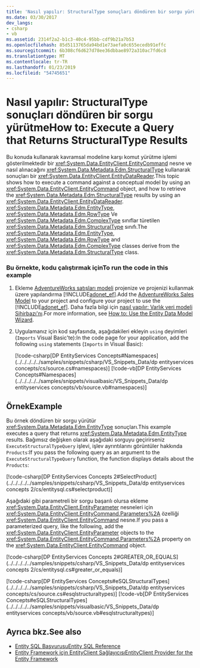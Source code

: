 ```yaml
---
title: 'Nasıl yapılır: StructuralType sonuçları döndüren bir sorgu yürütme'
ms.date: 03/30/2017
dev_langs:
- csharp
- vb
ms.assetid: 2314f2a2-b1c3-40c4-95bb-cdf9b21a7b53
ms.openlocfilehash: 85d5113765da94bd1e73aefa0c655ecedb91effc
ms.sourcegitcommit: 6b308cf6d627d78ee36dbbae8972a310ac7fd6c8
ms.translationtype: MT
ms.contentlocale: tr-TR
ms.lasthandoff: 01/23/2019
ms.locfileid: "54745651"
---
```

# <a name="how-to-execute-a-query-that-returns-structuraltype-results"></a><span data-ttu-id="56f55-102">Nasıl yapılır: StructuralType sonuçları döndüren bir sorgu yürütme</span><span class="sxs-lookup"><span data-stu-id="56f55-102">How to: Execute a Query that Returns StructuralType Results</span></span>
<span data-ttu-id="56f55-103">Bu konuda kullanarak kavramsal modeline karşı komut yürütme işlemi gösterilmektedir bir <xref:System.Data.EntityClient.EntityCommand> nesne ve nasıl alınacağını <xref:System.Data.Metadata.Edm.StructuralType> kullanarak sonuçları bir <xref:System.Data.EntityClient.EntityDataReader>.</span><span class="sxs-lookup"><span data-stu-id="56f55-103">This topic shows how to execute a command against a conceptual model by using an <xref:System.Data.EntityClient.EntityCommand> object, and how to retrieve the <xref:System.Data.Metadata.Edm.StructuralType> results by using an <xref:System.Data.EntityClient.EntityDataReader>.</span></span> <span data-ttu-id="56f55-104"><xref:System.Data.Metadata.Edm.EntityType>, <xref:System.Data.Metadata.Edm.RowType> Ve <xref:System.Data.Metadata.Edm.ComplexType> sınıflar türetilen <xref:System.Data.Metadata.Edm.StructuralType> sınıfı.</span><span class="sxs-lookup"><span data-stu-id="56f55-104">The <xref:System.Data.Metadata.Edm.EntityType>, <xref:System.Data.Metadata.Edm.RowType> and <xref:System.Data.Metadata.Edm.ComplexType> classes derive from the <xref:System.Data.Metadata.Edm.StructuralType> class.</span></span>  
  
### <a name="to-run-the-code-in-this-example"></a><span data-ttu-id="56f55-105">Bu örnekte, kodu çalıştırmak için</span><span class="sxs-lookup"><span data-stu-id="56f55-105">To run the code in this example</span></span>  
  
1.  <span data-ttu-id="56f55-106">Ekleme [AdventureWorks satışları modeli](https://msdn.microsoft.com/library/f16cd988-673f-4376-b034-129ca93c7832) projenize ve projenizi kullanmak üzere yapılandırma [!INCLUDE[adonet_ef](../../../../../includes/adonet-ef-md.md)].</span><span class="sxs-lookup"><span data-stu-id="56f55-106">Add the [AdventureWorks Sales Model](https://msdn.microsoft.com/library/f16cd988-673f-4376-b034-129ca93c7832) to your project and configure your project to use the [!INCLUDE[adonet_ef](../../../../../includes/adonet-ef-md.md)].</span></span> <span data-ttu-id="56f55-107">Daha fazla bilgi için [nasıl yapılır: Varlık veri modeli Sihirbazı'nı](https://msdn.microsoft.com/library/dadb058a-c5d9-4c5c-8b01-28044112231d).</span><span class="sxs-lookup"><span data-stu-id="56f55-107">For more information, see [How to: Use the Entity Data Model Wizard](https://msdn.microsoft.com/library/dadb058a-c5d9-4c5c-8b01-28044112231d).</span></span>  
  
2.  <span data-ttu-id="56f55-108">Uygulamanız için kod sayfasında, aşağıdakileri ekleyin `using` deyimleri (`Imports` Visual Basic'te):</span><span class="sxs-lookup"><span data-stu-id="56f55-108">In the code page for your application, add the following `using` statements (`Imports` in Visual Basic):</span></span>  
  
     [!code-csharp[DP EntityServices Concepts#Namespaces](../../../../../samples/snippets/csharp/VS_Snippets_Data/dp entityservices concepts/cs/source.cs#namespaces)]
     [!code-vb[DP EntityServices Concepts#Namespaces](../../../../../samples/snippets/visualbasic/VS_Snippets_Data/dp entityservices concepts/vb/source.vb#namespaces)]  
  
## <a name="example"></a><span data-ttu-id="56f55-109">Örnek</span><span class="sxs-lookup"><span data-stu-id="56f55-109">Example</span></span>  
 <span data-ttu-id="56f55-110">Bu örnek döndüren bir sorgu yürütür <xref:System.Data.Metadata.Edm.EntityType> sonuçları.</span><span class="sxs-lookup"><span data-stu-id="56f55-110">This example executes a query that returns <xref:System.Data.Metadata.Edm.EntityType> results.</span></span> <span data-ttu-id="56f55-111">Bağımsız değişken olarak aşağıdaki sorguyu geçirirseniz `ExecuteStructuralTypeQuery` işlevi, işlev ayrıntılarını görüntüler hakkında `Products`:</span><span class="sxs-lookup"><span data-stu-id="56f55-111">If you pass the following query as an argument to the `ExecuteStructuralTypeQuery` function, the function displays details about the `Products`:</span></span>  
  
 [!code-csharp[DP EntityServices Concepts 2#SelectProduct](../../../../../samples/snippets/csharp/VS_Snippets_Data/dp entityservices concepts 2/cs/entitysql.cs#selectproduct)]  
  
 <span data-ttu-id="56f55-112">Aşağıdaki gibi parametreli bir sorgu başarılı olursa ekleme <xref:System.Data.EntityClient.EntityParameter> nesneleri için <xref:System.Data.EntityClient.EntityCommand.Parameters%2A> özelliği <xref:System.Data.EntityClient.EntityCommand> nesne.</span><span class="sxs-lookup"><span data-stu-id="56f55-112">If you pass a parameterized query, like the following, add the <xref:System.Data.EntityClient.EntityParameter> objects to the <xref:System.Data.EntityClient.EntityCommand.Parameters%2A> property on the <xref:System.Data.EntityClient.EntityCommand> object.</span></span>  
  
 [!code-csharp[DP EntityServices Concepts 2#GREATER_OR_EQUALS](../../../../../samples/snippets/csharp/VS_Snippets_Data/dp entityservices concepts 2/cs/entitysql.cs#greater_or_equals)]  
  
 [!code-csharp[DP EntityServices Concepts#eSQLStructuralTypes](../../../../../samples/snippets/csharp/VS_Snippets_Data/dp entityservices concepts/cs/source.cs#esqlstructuraltypes)]
 [!code-vb[DP EntityServices Concepts#eSQLStructuralTypes](../../../../../samples/snippets/visualbasic/VS_Snippets_Data/dp entityservices concepts/vb/source.vb#esqlstructuraltypes)]  
  
## <a name="see-also"></a><span data-ttu-id="56f55-113">Ayrıca bkz.</span><span class="sxs-lookup"><span data-stu-id="56f55-113">See also</span></span>
- [<span data-ttu-id="56f55-114">Entity SQL Başvurusu</span><span class="sxs-lookup"><span data-stu-id="56f55-114">Entity SQL Reference</span></span>](../../../../../docs/framework/data/adonet/ef/language-reference/entity-sql-reference.md)
- [<span data-ttu-id="56f55-115">Entity Framework için EntityClient Sağlayıcısı</span><span class="sxs-lookup"><span data-stu-id="56f55-115">EntityClient Provider for the Entity Framework</span></span>](../../../../../docs/framework/data/adonet/ef/entityclient-provider-for-the-entity-framework.md)
